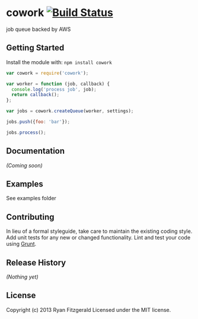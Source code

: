 # cowork [![Build Status](https://secure.travis-ci.org/ryanfitz/node-cowork.png?branch=master)](http://travis-ci.org/ryanfitz/node-cowork)

job queue backed by AWS

## Getting Started
Install the module with: `npm install cowork`

```javascript
var cowork = require('cowork');

var worker = function (job, callback) {
  console.log('process job', job);
  return callback();
};

var jobs = cowork.createQueue(worker, settings);

jobs.push({foo: 'bar'});

jobs.process();
```

## Documentation
_(Coming soon)_

## Examples
See examples folder

## Contributing
In lieu of a formal styleguide, take care to maintain the existing coding style. Add unit tests for any new or changed functionality. Lint and test your code using [Grunt](http://gruntjs.com/).

## Release History
_(Nothing yet)_

## License
Copyright (c) 2013 Ryan Fitzgerald
Licensed under the MIT license.
